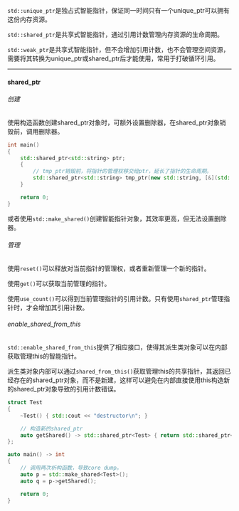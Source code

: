 `std::unique_ptr`是独占式智能指针，保证同一时间只有一个unique_ptr可以拥有这份内存资源。

`std::shared_ptr`是共享式智能指针，通过引用计数管理内存资源的生命周期。

`std::weak_ptr`是共享式智能指针，但不会增加引用计数，也不会管理空间资源，需要将其转换为unique_ptr或shared_ptr后才能使用，常用于打破循环引用。

---

#### shared_ptr

###### 创建

使用构造函数创建shared_ptr对象时，可额外设置删除器，在shared_ptr对象销毁前，调用删除器。

```cpp
int main()
{
    std::shared_ptr<std::string> ptr;
    {
        // tmp_ptr销毁前，将指针的管理权移交给ptr，延长了指针的生命周期。
        std::shared_ptr<std::string> tmp_ptr(new std::string, [&](std::string *obj) { ptr.reset(obj); });
    }

    return 0;
}
```

或者使用`std::make_shared()`创建智能指针对象，其效率更高，但无法设置删除器。

###### 管理

使用`reset()`可以释放对当前指针的管理权，或者重新管理一个新的指针。

使用`get()`可以获取当前管理的指针。

使用`use_count()`可以得到当前管理指针的引用计数。只有使用`shared_ptr`管理指针时，才会增加其引用计数。

###### enable_shared_from_this

`std::enable_shared_from_this`提供了相应接口，使得其派生类对象可以在内部获取管理this的智能指针。

派生类对象内部可以通过`shared_from_this()`获取管理this的共享指针，其返回已经存在的shared_ptr对象，而不是新建，这样可以避免在内部直接使用this构造新的shared_ptr对象导致的引用计数错误。

```cpp
struct Test
{
    ~Test() { std::cout << "destructor\n"; }

    // 构造新的shared_ptr
    auto getShared() -> std::shared_ptr<Test> { return std::shared_ptr<Test>(this); }
};

auto main() -> int
{
    // 调用两次析构函数，导致core dump。
    auto p = std::make_shared<Test>();
    auto q = p->getShared();

    return 0;
}
```

